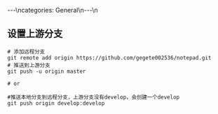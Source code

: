 ---\ncategories: General\n---\n
## 设置上游分支

```
# 添加远程分支
git remote add origin https://github.com/gegete002536/notepad.git
# 推送到上游分支
git push -u origin master

# or

#推送本地分支到远程分支，上游分支没有develop，会创建一个develop
git push origin develop:develop
```

